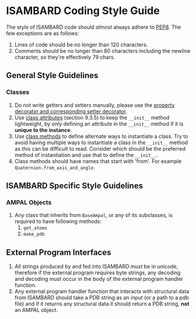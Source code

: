 # ISAMBARD Coding Style Guide

The style of ISAMBARD code should *almost* always adhere to [PEP8](https://www.python.org/dev/peps/pep-0008/). The few exceptions are as follows:

1. Lines of code should be no longer than 120 characters.
1. Comments should be no longer than 80 characters including the newline character, so they're effectively 79 chars.

## General Style Guidelines

### Classes
1. Do not write getters and setters manually, please use the [property decorator and corresponding setter decorator](https://docs.python.org/2/library/functions.html#property).
1. Use [class attributes](https://docs.python.org/2/tutorial/classes.html) (section 9.3.5) to keep the `__init__` method lightweight, by only defining an attribute in the `__init__` method if it is **unique to the instance**.
1. Use [class methods](https://docs.python.org/2/library/functions.html#classmethod) to define alternate ways to instantiate a class. Try to avoid having multiple ways to instantiate a class in the `__init__` method as this can be difficult to read. Consider which should be the preferred method of instantiation and use that to define the `__init__`.
1. Class methods should have names that start with 'from'. For example `Quaternion.from_axis_and_angle`.

## ISAMBARD Specific Style Guidelines

### AMPAL Objects
1. Any class that inherits from `BaseAmpal`, or any of its subclasses, is required to have following methods:
    1. `get_atoms`
    1. `make_pdb`

##  External Program Interfaces
1. All strings produced by and fed into ISAMBARD *must* be in unicode, therefore if the external program requires byte strings, any decoding and decoding must occur in the body of the external program handler function.
1. Any external program handler function that interacts with structural data from ISAMBARD should take a PDB string as an input (or a path to a pdb file) and if it returns any structural data it should return a PDB string, **not** an AMPAL object.
